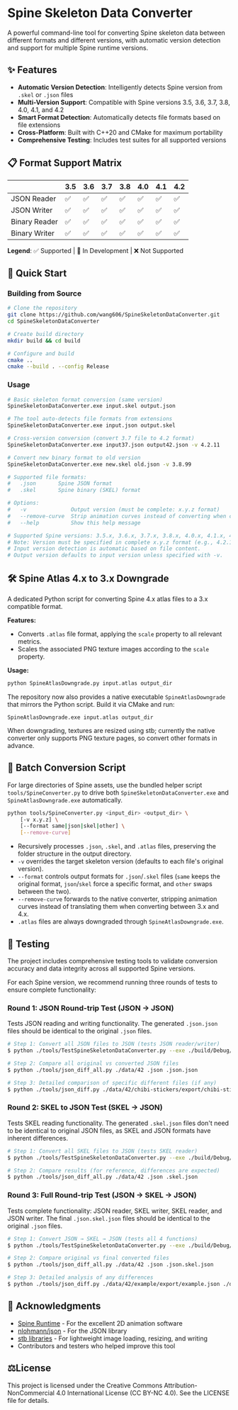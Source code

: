 # Spine Skeleton Data Converter

A powerful command-line tool for converting Spine skeleton data between different formats and different versions, with automatic version detection and support for multiple Spine runtime versions.

## ✨ Features

- **Automatic Version Detection**: Intelligently detects Spine version from `.skel` or `.json` files
- **Multi-Version Support**: Compatible with Spine versions 3.5, 3.6, 3.7, 3.8, 4.0, 4.1, and 4.2
- **Smart Format Detection**: Automatically detects file formats based on file extensions
- **Cross-Platform**: Built with C++20 and CMake for maximum portability
- **Comprehensive Testing**: Includes test suites for all supported versions

## 📋 Format Support Matrix

|           | 3.5 | 3.6 | 3.7 | 3.8 | 4.0 | 4.1 | 4.2 |
| --------- | --- | --- | --- | --- | --- | --- | --- |
| JSON Reader | ✅ | ✅ | ✅ | ✅ | ✅ | ✅ | ✅  |
| JSON Writer | ✅ | ✅ | ✅ | ✅ | ✅ | ✅ | ✅  |
| Binary Reader | ✅ | ✅ | ✅ | ✅ | ✅ | ✅ | ✅ |
| Binary Writer | ✅ | ✅ | ✅ | ✅ | ✅ | ✅ | ✅ |

**Legend**: ✅ Supported | 🚧 In Development | ❌ Not Supported

## 🚀 Quick Start

### Building from Source

```bash
# Clone the repository
git clone https://github.com/wang606/SpineSkeletonDataConverter.git
cd SpineSkeletonDataConverter

# Create build directory
mkdir build && cd build

# Configure and build
cmake ..
cmake --build . --config Release
```

### Usage

```bash
# Basic skeleton format conversion (same version)
SpineSkeletonDataConverter.exe input.skel output.json

# The tool auto-detects file formats from extensions
SpineSkeletonDataConverter.exe input.json output.skel

# Cross-version conversion (convert 3.7 file to 4.2 format)
SpineSkeletonDataConverter.exe input37.json output42.json -v 4.2.11

# Convert new binary format to old version
SpineSkeletonDataConverter.exe new.skel old.json -v 3.8.99

# Supported file formats:
#   .json       Spine JSON format
#   .skel       Spine binary (SKEL) format

# Options:
#   -v              Output version (must be complete: x.y.z format)
#   --remove-curve  Strip animation curves instead of converting when crossing 3.x/4.x
#   --help          Show this help message

# Supported Spine versions: 3.5.x, 3.6.x, 3.7.x, 3.8.x, 4.0.x, 4.1.x, 4.2.x
# Note: Version must be specified in complete x.y.z format (e.g., 4.2.11, not 4.2)
# Input version detection is automatic based on file content.
# Output version defaults to input version unless specified with -v.
```

## 🛠️ Spine Atlas 4.x to 3.x Downgrade

A dedicated Python script for converting Spine 4.x atlas files to a 3.x compatible format.

**Features:**

- Converts `.atlas` file format, applying the `scale` property to all relevant metrics.
- Scales the associated PNG texture images according to the `scale` property.

**Usage:**
```bash
python SpineAtlasDowngrade.py input.atlas output_dir
```

The repository now also provides a native executable `SpineAtlasDowngrade` that mirrors the Python script.
Build it via CMake and run:

```
SpineAtlasDowngrade.exe input.atlas output_dir
```

When downgrading, textures are resized using stb; currently the native converter only supports PNG texture pages, so convert other formats in advance.

## 🧰 Batch Conversion Script

For large directories of Spine assets, use the bundled helper script `tools/SpineConverter.py` to drive both `SpineSkeletonDataConverter.exe` and `SpineAtlasDowngrade.exe` automatically.

```bash
python tools/SpineConverter.py <input_dir> <output_dir> \
	[-v x.y.z] \
	[--format same|json|skel|other] \
	[--remove-curve]
```

- Recursively processes `.json`, `.skel`, and `.atlas` files, preserving the folder structure in the output directory.
- `-v` overrides the target skeleton version (defaults to each file's original version).
- `--format` controls output formats for `.json`/`.skel` files (`same` keeps the original format, `json`/`skel` force a specific format, and `other` swaps between the two).
- `--remove-curve` forwards to the native converter, stripping animation curves instead of translating them when converting between 3.x and 4.x.
- `.atlas` files are always downgraded through `SpineAtlasDowngrade.exe`.

## 🧪 Testing

The project includes comprehensive testing tools to validate conversion accuracy and data integrity across all supported Spine versions.

For each Spine version, we recommend running three rounds of tests to ensure complete functionality:

### Round 1: JSON Round-trip Test (JSON → JSON)
Tests JSON reading and writing functionality. The generated `.json.json` files should be identical to the original `.json` files.

```bash
# Step 1: Convert all JSON files to JSON (tests JSON reader/writer)
$ python ./tools/TestSpineSkeletonDataConverter.py --exe ./build/Debug/SpineSkeletonDataConverter.exe ./data/42 .json .json

# Step 2: Compare all original vs converted JSON files
$ python ./tools/json_diff_all.py ./data/42 .json .json.json

# Step 3: Detailed comparison of specific different files (if any)
$ python ./tools/json_diff.py ./data/42/chibi-stickers/export/chibi-stickers.json ./data/42/chibi-stickers/export/chibi-stickers.json.json
```

### Round 2: SKEL to JSON Test (SKEL → JSON)
Tests SKEL reading functionality. The generated `.skel.json` files don't need to be identical to original JSON files, as SKEL and JSON formats have inherent differences.

```bash
# Step 1: Convert all SKEL files to JSON (tests SKEL reader)
$ python ./tools/TestSpineSkeletonDataConverter.py --exe ./build/Debug/SpineSkeletonDataConverter.exe ./data/42 .skel .json

# Step 2: Compare results (for reference, differences are expected)
$ python ./tools/json_diff_all.py ./data/42 .json .skel.json
```

### Round 3: Full Round-trip Test (JSON → SKEL → JSON)
Tests complete functionality: JSON reader, SKEL writer, SKEL reader, and JSON writer. The final `.json.skel.json` files should be identical to the original `.json` files.

```bash
# Step 1: Convert JSON → SKEL → JSON (tests all 4 functions)
$ python ./tools/TestSpineSkeletonDataConverter.py --exe ./build/Debug/SpineSkeletonDataConverter.exe ./data/42 .json .skel.json

# Step 2: Compare original vs final converted files
$ python ./tools/json_diff_all.py ./data/42 .json .json.skel.json

# Step 3: Detailed analysis of any differences
$ python ./tools/json_diff.py ./data/42/example/export/example.json ./data/42/example/export/example.json.skel.json
```

## 🙏 Acknowledgments

- [Spine Runtime](http://esotericsoftware.com/) - For the excellent 2D animation software
- [nlohmann/json](https://github.com/nlohmann/json) - For the JSON library
- [stb libraries](https://github.com/nothings/stb) - For lightweight image loading, resizing, and writing
- Contributors and testers who helped improve this tool

## ⚖️License
This project is licensed under the Creative Commons Attribution-NonCommercial 4.0 International License (CC BY-NC 4.0).
See the LICENSE file for details.

